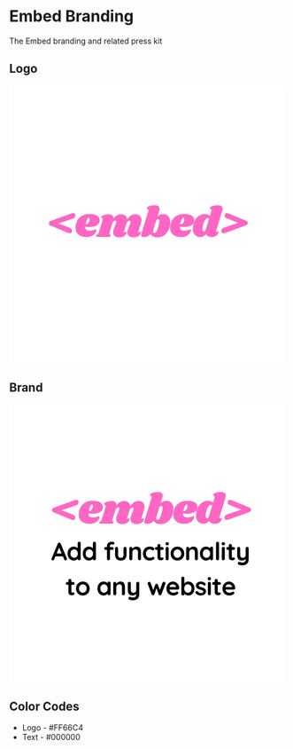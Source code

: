 # Embed Branding

The Embed branding and related press kit

## Logo

<img src="images/logo.png"/>

## Brand

<img src="images/brand.png" />

## Color Codes

- Logo - #FF66C4
- Text - #000000

